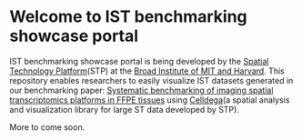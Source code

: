 # Welcome to IST benchmarking showcase portal

IST benchmarking showcase portal is being developed by the [Spatial Technology Platform](https://www.broadinstitute.org/spatial-technology-platform)(STP) at the [Broad Institute of MIT and Harvard](https://www.broadinstitute.org/spatial-technology-platform). This repository enables researchers to easily visualize IST datasets generated in our benchmarking paper: [Systematic benchmarking of imaging spatial transcriptomics platforms in FFPE tissues](https://www.biorxiv.org/content/10.1101/2023.12.07.570603v2/) using [Celldega](https://broadinstitute.github.io/celldega/)(a spatial analysis and visualization library for large ST data developed by STP).


More to come soon.
